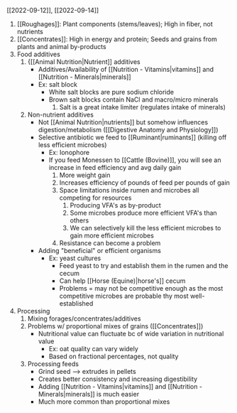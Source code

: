 [[2022-09-12]], [[2022-09-14]]

1. [[Roughages]]: Plant components (stems/leaves); High in fiber, not nutrients
2. [[Concentrates]]: High in energy and protein; Seeds and grains from plants and animal by-products
3. Food additives
	1. {[[Animal Nutrition|Nutrient]] additives
		- Additives/Availability of [[Nutrition - Vitamins|vitamins]] and [[Nutrition - Minerals|minerals]]
		- Ex: salt block
			- White salt blocks are pure sodium chloride
			- Brown salt blocks contain NaCl and macro/micro minerals
				1. Salt is a great intake limiter (regulates intake of minerals)
	1. Non-nutrient additives
		- Not [[Animal Nutrition|nutrients]] but somehow influences digestion/metabolism ([[Digestive Anatomy and Physiology]])
		- Selective antibiotic we feed to [[Ruminant|ruminants]] (killing off less efficient microbes)
			- Ex: Ionophore
			- If you feed Monessen to [[Cattle (Bovine)]], you will see an increase in feed efficiency and avg daily gain
				1. More weight gain
				2. Increases efficiency of pounds of feed per pounds of gain
				3. Space limitations inside rumen and microbes all competing for resources
					1. Producing VFA's as by-product
					2. Some microbes produce more efficient VFA's than others
					3. We can selectively kill the less efficient microbes to gain more efficient microbes
				4. Resistance can become a problem
		- Adding "beneficial" or efficient organisms 
			- Ex: yeast cultures
				- Feed yeast to try and establish them in the rumen and the cecum
				- Can help [[Horse (Equine)|horse's]] cecum
				- Problems = may not be competitive enough as the most competitive microbes are probable thy most well-established
4. Processing 
	1. Mixing forages/concentrates/additives
	2. Problems w/ proportional mixes of grains ([[Concentrates]])
		- Nutritional value can fluctuate bc of wide variation in nutritional value
			- Ex: oat quality can vary widely
			- Based on fractional percentages, not quality
	3. Processing feeds
		- Grind seed --> extrudes in pellets
		- Creates better consistency and increasing digestibility
		- Adding [[Nutrition - Vitamins|vitamins]] and [[Nutrition - Minerals|minerals]] is much easier
		- Much more common than proportional mixes